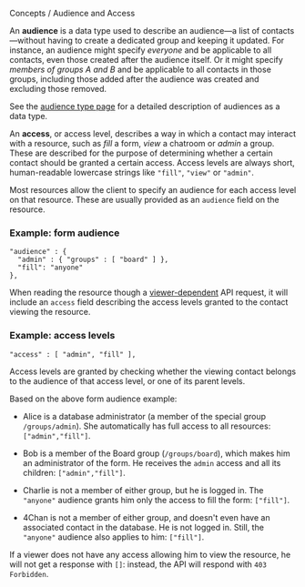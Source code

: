 Concepts / Audience and Access

An **audience** is a data type used to describe an audience&mdash;a list of contacts&mdash;without 
having to create a dedicated group and keeping it updated. For instance, an audience might specify
_everyone_ and be applicable to all contacts, even those created after the audience itself. Or it
might specify _members of groups A and B_ and be applicable to all contacts in those groups, 
including those added after the audience was created and excluding those removed. 

See the [audience type page](/docs/#/types/audience.js) for a detailed description of audiences as
a data type. 

An **access**, or access level, describes a way in which a contact may interact with a resource,
such as _fill_ a form, _view_ a chatroom or _admin_ a group. These are described for the purpose
of determining whether a certain contact should be granted a certain access. Access levels are 
always short, human-readable lowercase strings like `"fill"`, `"view"` or `"admin"`. 

Most resources allow the client to specify an audience for each access level on that resource. 
These are usually provided as an `audience` field on the resource. 

### Example: form audience
    "audience" : {
      "admin" : { "groups" : [ "board" ] },
      "fill": "anyone"
    },

When reading the resource though a [viewer-dependent](/docs/#/concept/viewer-dependent.md)
API request, it will include an `access` field describing the access levels granted to 
the contact viewing the resource. 

### Example: access levels
    "access" : [ "admin", "fill" ],

Access levels are granted by checking whether the viewing contact belongs to the audience
of that access level, or one of its parent levels. 

Based on the above form audience example:

 - Alice is a database administrator (a member of the special group `/groups/admin`).
   She automatically has full access to all resources: `["admin","fill"]`.

 - Bob is a member of the Board group (`/groups/board`), which makes him an administrator
   of the form. He receives the `admin` access and all its children: `["admin","fill"]`.

 - Charlie is not a member of either group, but he is logged in. The `"anyone"` audience
   grants him only the access to fill the form: `["fill"]`. 

 - 4Chan is not a member of either group, and doesn't even have an associated contact
   in the database. He is not logged in. Still, the `"anyone"` audience also applies to 
   him: `["fill"]`. 

If a viewer does not have any access allowing him to view the resource, he will not get
a response with `[]`: instead, the API will respond with `403 Forbidden`. 


